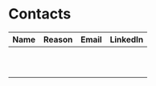 # Contacts

| Name | Reason | Email | LinkedIn |
| ---- | ------ | ----- | -------- |
|      |        |       |          |
|      |        |       |          |
|      |        |       |          |
|      |        |       |          |
|      |        |       |          |
|      |        |       |          |
|      |        |       |          |
|      |        |       |          |
|      |        |       |          |
|      |        |       |          |

